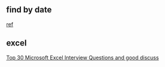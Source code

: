 
## find by date

[ref](https://www.quora.com/How-can-I-search-e-mails-in-MS-Outlook-by-the-time-of-day)

## excel

[Top 30 Microsoft Excel Interview Questions and good discuss](http://www.excelforum.com/)
